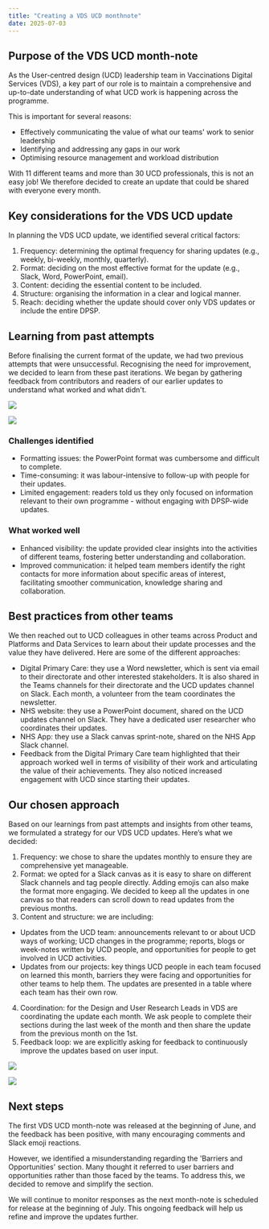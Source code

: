 ```yaml
---
title: "Creating a VDS UCD monthnote"
date: 2025-07-03
---
```



## Purpose of the VDS UCD month-note

As the User-centred design (UCD) leadership team in Vaccinations Digital Services (VDS), a key part of our role is to maintain a comprehensive and up-to-date understanding of what UCD work is happening across the programme.

This is important for several reasons:

* Effectively communicating the value of what our teams' work to senior leadership
* Identifying and addressing any gaps in our work
* Optimising resource management and workload distribution

With 11 different teams and more than 30 UCD professionals, this is not an easy job! We therefore decided to create an update that could be shared with everyone every month.

## Key considerations for the VDS UCD update

In planning the VDS UCD update, we identified several critical factors:

1.	Frequency: determining the optimal frequency for sharing updates (e.g., weekly, bi-weekly, monthly, quarterly).
2.	Format: deciding on the most effective format for the update (e.g., Slack, Word, PowerPoint, email).
3.	Content: deciding the essential content to be included.
4.	Structure: organising the information in a clear and logical manner.
5.	Reach: deciding whether the update should cover only VDS updates or include the entire DPSP.

## Learning from past attempts

Before finalising the current format of the update, we had two previous attempts that were unsuccessful. Recognising the need for improvement, we decided to learn from these past iterations. We began by gathering feedback from contributors and readers of our earlier updates to understand what worked and what didn't.

![](monthnotes-powerpoint.png)

![](monthnotes-powerpoint2.png)

### Challenges identified

* Formatting issues: the PowerPoint format was cumbersome and difficult to complete.
* Time-consuming: it was labour-intensive to follow-up with people for their updates.
* Limited engagement: readers told us they only focused on information relevant to their own programme - without engaging with DPSP-wide updates.

### What worked well

* Enhanced visibility: the update provided clear insights into the activities of different teams, fostering better understanding and collaboration.
* Improved communication: it helped team members identify the right contacts for more information about specific areas of interest, facilitating smoother communication, knowledge sharing and collaboration.

## Best practices from other teams

We then reached out to UCD colleagues in other teams across Product and Platforms and Data Services to learn about their update processes and the value they have delivered. Here are some of the different approaches:
* Digital Primary Care: they use a Word newsletter, which is sent via email to their directorate and other interested stakeholders. It is also shared in the Teams channels for their directorate and the UCD updates channel on Slack. Each month, a volunteer from the team coordinates the newsletter.
* NHS website: they use a PowerPoint document, shared on the UCD updates channel on Slack. They have a dedicated user researcher who coordinates their updates.
* NHS App: they use a Slack canvas sprint-note, shared on the NHS App Slack channel.
* Feedback from the Digital Primary Care team highlighted that their approach worked well in terms of visibility of their work and articulating the value of their achievements. They also noticed increased engagement with UCD since starting their updates.

## Our chosen approach

Based on our learnings from past attempts and insights from other teams, we formulated a strategy for our VDS UCD updates.
Here’s what we decided:

1.	Frequency: we chose to share the updates monthly to ensure they are comprehensive yet manageable.
2.	Format: we opted for a Slack canvas as it is easy to share on different Slack channels and tag people directly. Adding emojis can also make the format more engaging. We decided to keep all the updates in one canvas so that readers can scroll down to read updates from the previous months.
3.	Content and structure: we are including:
-	Updates from the UCD team: announcements relevant to or about UCD ways of working; UCD changes in the programme; reports, blogs or week-notes written by UCD people, and opportunities for people to get involved in UCD activities.
-	Updates from our projects: key things UCD people in each team focused on learned this month, barriers they were facing and opportunities for other teams to help them. The updates are presented in a table where each team has their own row.
4.	Coordination: for the Design and User Research Leads in VDS are coordinating the update each month. We ask people to complete their sections during the last week of the month and then share the update from the previous month on the 1st.
5.	Feedback loop: we are explicitly asking for feedback to continuously improve the updates based on user input.

![](monthnote-slack.png)

![](monthnote-slack2.png)

## Next steps

The first VDS UCD month-note was released at the beginning of June, and the feedback has been positive, with many encouraging comments and Slack emoji reactions.

However, we identified a misunderstanding regarding the 'Barriers and Opportunities' section. Many thought it referred to user barriers and opportunities rather than those faced by the teams. To address this, we decided to remove and simplify the section.

We will continue to monitor responses as the next month-note is scheduled for release at the beginning of July. This ongoing feedback will help us refine and improve the updates further.
